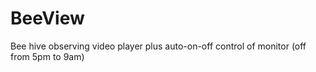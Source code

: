 BeeView
=======

Bee hive observing video player plus auto-on-off control of monitor (off from 5pm to 9am)
